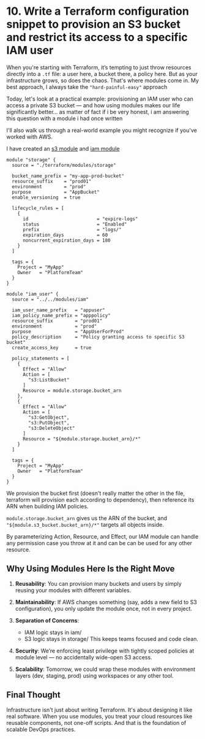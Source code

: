 # 10. Write a Terraform configuration snippet to provision an S3 bucket and restrict its access to a specific IAM user

When you're starting with Terraform, it’s tempting to just throw resources directly into a `.tf` file: a user here, a bucket there, a policy here. But as your infrastructure grows, so does the chaos. That's where modules come in. My best approach, I always take the `"hard-painful-easy"` approach

Today, let's look at a practical example: provisioning an IAM user who can access a private S3 bucket — and how using modules makes our life significantly better... as matter of fact if i be very honest, i am answering this question with a module i had once written

I'll also walk us through a real-world example you might recognize if you've worked with AWS.

I have created an [s3 module](/terraform/modules/storage) and [iam module](/terraform/modules/iam)

```hcl
module "storage" {
  source = "./terraform/modules/storage"

  bucket_name_prefix = "my-app-prod-bucket"
  resource_suffix    = "prod01"
  environment        = "prod"
  purpose            = "AppBucket"
  enable_versioning  = true

  lifecycle_rules = [
    {
      id                         = "expire-logs"
      status                     = "Enabled"
      prefix                     = "logs/"
      expiration_days            = 60
      noncurrent_expiration_days = 180
    }
  ]

  tags = {
    Project = "MyApp"
    Owner   = "PlatformTeam"
  }
}

module "iam_user" {
  source = "../../modules/iam"

  iam_user_name_prefix   = "appuser"
  iam_policy_name_prefix = "apppolicy"
  resource_suffix        = "prod01"
  environment            = "prod"
  purpose                = "AppUserForProd"
  policy_description     = "Policy granting access to specific S3 bucket"
  create_access_key      = true

  policy_statements = [
    {
      Effect = "Allow"
      Action = [
        "s3:ListBucket"
      ]
      Resource = module.storage.bucket_arn
    },
    {
      Effect = "Allow"
      Action = [
        "s3:GetObject",
        "s3:PutObject",
        "s3:DeleteObject"
      ]
      Resource = "${module.storage.bucket_arn}/*"
    }
  ]

  tags = {
    Project = "MyApp"
    Owner   = "PlatformTeam"
  }
}

```

We provision the bucket first (doesn't really matter the other in the file, terraform will provision each according to dependency), then reference its ARN when building IAM policies.

`module.storage.bucket_arn` gives us the ARN of the bucket, and `"${module.s3_bucket.bucket_arn}/*"` targets all objects inside.

By parameterizing Action, Resource, and Effect, our IAM module can handle any permission case you throw at it and can be can be used for any other resource.

## Why Using Modules Here Is the Right Move

1. **Reusability**: You can provision many buckets and users by simply reusing your modules with different variables.

2. **Maintainability**: If AWS changes something (say, adds a new field to S3 configuration), you only update the module once, not in every project.

3. **Separation of Concerns**: 
    - IAM logic stays in iam/
    - S3 logic stays in storage/ This keeps teams focused and code clean.

4. **Security**: We’re enforcing least privilege with tightly scoped policies at module level — no accidentally wide-open S3 access.

5. **Scalability**: Tomorrow, we could wrap these modules with environment layers (dev, staging, prod) using workspaces or any other tool.

## Final Thought

Infrastructure isn't just about writing Terraform. It's about designing it like real software.
When you use modules, you treat your cloud resources like reusable components, not one-off scripts.
And that is the foundation of scalable DevOps practices.
